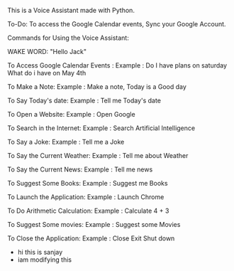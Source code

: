 This is a Voice Assistant made with Python.

To-Do:
  To access the Google Calendar events, Sync your Google Account.




Commands for Using the Voice Assistant:

WAKE WORD: "Hello Jack"


To Access Google Calendar Events :
	Example : Do I have plans on saturday
		      What do i have on May 4th
          
To Make a Note:
	Example : Make a note, Today is a Good day
  
To Say Today's date:
	Example : Tell me Today's date
  
To Open a Website:
	Example : Open Google
  
To Search in the Internet:
	Example : Search Artificial Intelligence
  
To Say a Joke:
	Example : Tell me a Joke
  
To Say the Current Weather:
	Example : Tell me about Weather
  
To Say the Current News:
	Example : Tell me news
  
To Suggest Some Books:
	Example : Suggest me Books
  
To Launch the Application:
	Example : Launch Chrome
  
To Do Arithmetic Calculation:
	Example : Calculate 4 + 3
  
To Suggest Some movies:
	Example : Suggest some Movies
  
To Close the Application:
	Example : Close
		  Exit
		  Shut down
- hi this is sanjay
- iam modifying this 
